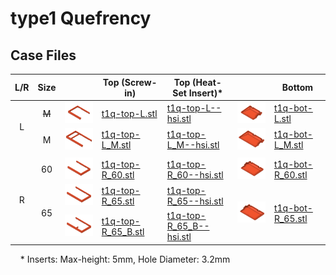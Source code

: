 # type1 Quefrency

## Case Files

<table>
  <thead>
    <tr>
      <th>L/R</th>
      <th>Size</th>
      <th></th>
      <th>Top (Screw-in)</th>
      <th>Top (Heat-Set Insert)*</th>
      <th></th>
      <th>Bottom</th>
    </tr>
  </thead>
  <tbody>
    <tr>
      <td style="text-align: center;" rowspan="3">L</td>
      <td style="text-align: center;"><s>M</s></td>
      <td><img src=".images/t1q-t-l.png" width="125" /></td>
      <td><a href="t1q-top-L.stl">t1q-top-L.stl</a></td>
      <td><a href="heat-set-insert/t1q-top-L--hsi.stl">t1q-top-L--hsi.stl</a></td>
      <td><img src=".images/t1q-b-l.png" width="125" /></td>
      <td><a href="t1q-bot-L.stl">t1q-bot-L.stl</a></td>
    </tr>
    <tr></tr>
    <tr>
      <td style="text-align: center;">M</td>
      <td><img src=".images/t1q-t-l-m.png" width="125" /></td>
      <td><a href="t1q-top-L_M.stl">t1q-top-L_M.stl</a></td>
      <td><a href="heat-set-insert/t1q-top-L_M--hsi.stl">t1q-top-L_M--hsi.stl</a></td>
      <td><img src=".images/t1q-b-l-m.png" width="125" /></td>
      <td><a href="t1q-bot-L_M.stl">t1q-bot-L_M.stl</a></td>
    </tr>
    <tr>
      <td></td>
      <td></td>
      <td></td>
      <td></td>
      <td></td>
      <td></td>
      <td></td>
    </tr>
    <tr>
      <td style="text-align: center;" rowspan="5">R</td>
      <td style="text-align: center;">60</td>
      <td><img src=".images/t1q-t-r-60.png" width="125" /></td>
      <td><a href="t1q-top-R_60.stl">t1q-top-R_60.stl</a></td>
      <td><a href="heat-set-insert/t1q-top-R_60--hsi.stl">t1q-top-R_60--hsi.stl</a></td>
      <td><img src=".images/t1q-b-r-60.png" width="125" /></td>
      <td><a href="t1q-bot-R_60.stl">t1q-bot-R_60.stl</a></td>
    </tr>
    <tr></tr>
    <tr>
      <td style="text-align: center;" rowspan="3">65</td>
      <td><img src=".images/t1q-t-r-65.png" width="125" /></td>
      <td><a href="t1q-top-R_65.stl">t1q-top-R_65.stl</a></td>
      <td><a href="heat-set-insert/t1q-top-R_65--hsi.stl">t1q-top-R_65--hsi.stl</a></td>
      <td rowspan="3"><img src=".images/t1q-b-r-65.png" width="125" /></td>
      <td rowspan="3"><a href="t1q-bot-R_65.stl">t1q-bot-R_65.stl</a></td>
    </tr>
    <tr></tr>
    <tr>
      <td><img src=".images/t1q-t-r-65-b.png" width="125" /></td>
      <td><a href="t1q-top-R_65_B.stl">t1q-top-R_65_B.stl</a></td>
      <td><a href="heat-set-insert/t1q-top-R_65_B--hsi.stl">t1q-top-R_65_B--hsi.stl</a></td>
    </tr>
  </tbody>
</table>

&nbsp;&nbsp;&nbsp;&nbsp;\* Inserts: Max-height: 5mm, Hole Diameter: 3.2mm
